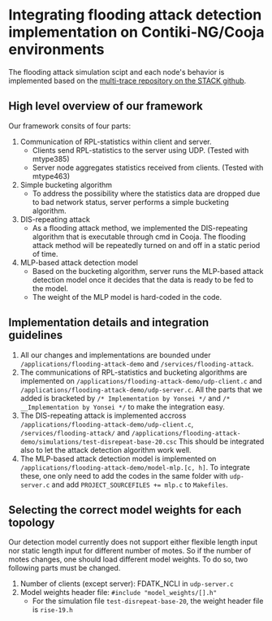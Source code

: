 # Integrating flooding attack detection implementation on Contiki-NG/Cooja environments

The flooding attack simulation scipt and each node's behavior is implemented based on the [multi-trace repository on the STACK github](https://github.com/STACK-ITEA-Project/multi-trace).

## High level overview of our framework
Our framework consits of four parts:
1. Communication of RPL-statistics within client and server.
    - Clients send RPL-statistics to the server using UDP. (Tested with mtype385)
    - Server node aggregates statistics received from clients. (Tested with mtype463)
2. Simple bucketing algorithm
    - To address the possibility where the statistics data are dropped due to bad network status, server performs a simple bucketing algorithm.
3. DIS-repeating attack
    - As a flooding attack method, we implemented the DIS-repeating algorithm that is executable through cmd in Cooja. The flooding attack method will be repeatedly turned on and off in a static period of time.
4. MLP-based attack detection model
    - Based on the bucketing algorithm, server runs the MLP-based attack detection model once it decides that the data is ready to be fed to the model.
    - The weight of the MLP model is hard-coded in the code.

## Implementation details and integration guidelines
1. All our changes and implementations are bounded under `/applications/flooding-attack-demo` and `/services/flooding-attack`.
2. The communications of RPL-statistics and bucketing algorithms are implemented on `/applications/flooding-attack-demo/udp-client.c` and `/applications/flooding-attack-demo/udp-server.c`. All the parts that we added is bracketed by `/* Implementation by Yonsei */` and `/* __Implementation by Yonsei */` to make the integration easy.
3. The DIS-repeating attack is implemented accross `/applications/flooding-attack-demo/udp-client.c`, `/services/flooding-attack/` and `/applications/flooding-attack-demo/simulations/test-disrepeat-base-20.csc` This should be integrated also to let the attack detection algorithm work well.
4. The MLP-based attack detection model is implemented on `/applications/flooding-attack-demo/model-mlp.[c, h]`. To integrate these, one only need to add the codes in the same folder with `udp-server.c` and add `PROJECT_SOURCEFILES += mlp.c` to `Makefiles`.

## Selecting the correct model weights for each topology
Our detection model currently does not support either flexible length input nor static length input for different number of motes. So if the number of motes changes, one should load different model weights. To do so, two following parts must be changed.
1. Number of clients (except server): FDATK_NCLI in `udp-server.c`
2. Model weights header file: `#include "model_weights/[].h"`
    - For the simulation file `test-disrepeat-base-20`, the weight header file is `rise-19.h`